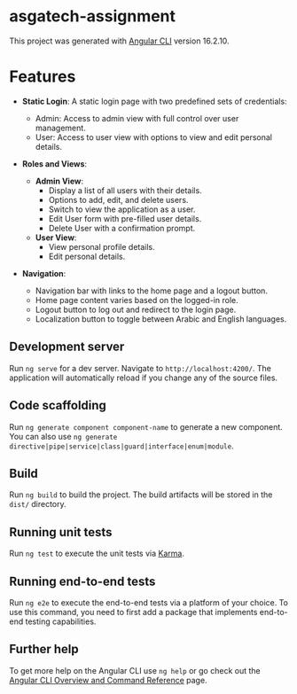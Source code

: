 # asgatech-assignment

This project was generated with [Angular CLI](https://github.com/angular/angular-cli) version 16.2.10.
# Features

- **Static Login**: A static login page with two predefined sets of credentials:
  - Admin: Access to admin view with full control over user management.
  - User: Access to user view with options to view and edit personal details.

- **Roles and Views**:
  - **Admin View**: 
    - Display a list of all users with their details.
    - Options to add, edit, and delete users.
    - Switch to view the application as a user.
    - Edit User form with pre-filled user details.
    - Delete User with a confirmation prompt.
  - **User View**: 
    - View personal profile details.
    - Edit personal details.

- **Navigation**:
  - Navigation bar with links to the home page and a logout button.
  - Home page content varies based on the logged-in role.
  - Logout button to log out and redirect to the login page.
  - Localization button to toggle between Arabic and English languages.

## Development server

Run `ng serve` for a dev server. Navigate to `http://localhost:4200/`. The application will automatically reload if you change any of the source files.

## Code scaffolding

Run `ng generate component component-name` to generate a new component. You can also use `ng generate directive|pipe|service|class|guard|interface|enum|module`.

## Build

Run `ng build` to build the project. The build artifacts will be stored in the `dist/` directory.

## Running unit tests

Run `ng test` to execute the unit tests via [Karma](https://karma-runner.github.io).

## Running end-to-end tests

Run `ng e2e` to execute the end-to-end tests via a platform of your choice. To use this command, you need to first add a package that implements end-to-end testing capabilities.

## Further help

To get more help on the Angular CLI use `ng help` or go check out the [Angular CLI Overview and Command Reference](https://angular.io/cli) page.
